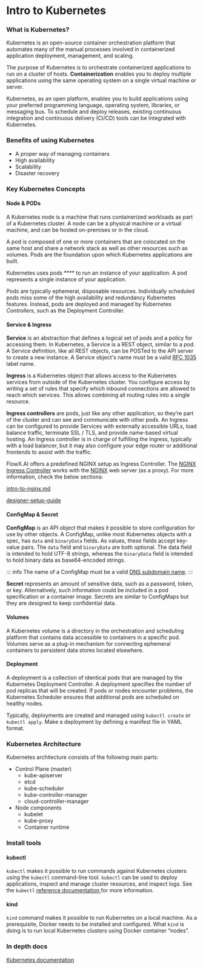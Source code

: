 # Intro to Kubernetes

### What is Kubernetes?

Kubernetes is an open-source container orchestration platform that automates many of the manual processes involved in containerized application deployment, management, and scaling.

The purpose of Kubernetes is to orchestrate containerized applications to run on a cluster of hosts. **Containerization** enables you to deploy multiple applications using the same operating system on a single virtual machine or server.

Kubernetes, as an open platform, enables you to build applications using your preferred programming language, operating system, libraries, or messaging bus. To schedule and deploy releases, existing continuous integration and continuous delivery (CI/CD) tools can be integrated with Kubernetes.

### Benefits of using Kubernetes

* A proper way of managing containers
* High availability
* Scalability&#x20;
* Disaster recovery

### **Key Kubernetes Concepts**

#### **Node & PODs**

A Kubernetes node is a machine that runs containerized workloads as part of a Kubernetes cluster. A node can be a physical machine or a virtual machine, and can be hosted on-premises or in the cloud.

A pod is composed of one or more containers that are colocated on the same host and share a network stack as well as other resources such as volumes. Pods are the foundation upon which Kubernetes applications are built.

Kubernetes uses pods **** to run an instance of your application. A pod represents a single instance of your application.

Pods are typically ephemeral, disposable resources. Individually scheduled pods miss some of the high availability and redundancy Kubernetes features. Instead, pods are deployed and managed by Kubernetes _Controllers_, such as the Deployment Controller.

#### Service & Ingress

**Service** is an abstraction that defines a logical set of pods and a policy for accessing them. In Kubernetes, a Service is a REST object, similar to a pod. A Service definition, like all REST objects, can be POSTed to the API server to create a new instance. A Service object's name must be a valid [RFC 1035](https://www.ietf.org/rfc/rfc1035.txt) label name.

**Ingress** is a Kubernetes object that allows access to the Kubernetes services from outside of the Kubernetes cluster. You configure access by writing a set of rules that specify which inbound connections are allowed to reach which services. This allows combining all routing rules into a single resource.

**Ingress controllers** are pods, just like any other application, so they’re part of the cluster and can see and communicate with other pods.  An Ingress can be configured to provide Services with externally accessible URLs, load balance traffic, terminate SSL / TLS, and provide name-based virtual hosting. An Ingress controller is in charge of fulfilling the Ingress, typically with a load balancer, but it may also configure your edge router or additional frontends to assist with the traffic.

FlowX.AI offers a predefined NGINX setup as Ingress Controller. The [NGINX Ingress Controller](https://www.nginx.com/products/nginx-ingress-controller/) works with the [NGINX](https://www.nginx.com/resources/glossary/nginx/) web server (as a proxy). For more information, check the below sections:


[intro-to-nginx.md](intro-to-nginx)

[designer-setup-guide](flowx-designer/designer-setup-guide/)


#### ConfigMap & Secret

**ConfigMap** is an API object that makes it possible to store configuration for use by other objects. A ConfigMap, unlike most Kubernetes objects with a spec, has `data` and `binaryData` fields. As values, these fields accept key-value pairs. The `data` field and `binaryData` are both optional. The data field is intended to hold UTF-8 strings, whereas the `binaryData` field is intended to hold binary data as base64-encoded strings.

::: info
The name of a ConfigMap must be a valid [DNS subdomain name](https://www.ietf.org/rfc/rfc1035.txt).
:::

**Secret** represents an amount of sensitive data, such as a password, token, or key. Alternatively, such information could be included in a pod specification or a container image. Secrets are similar to ConfigMaps but they are designed to keep confidential data.

#### **Volumes**

A Kubernetes volume is a directory in the orchestration and scheduling platform that contains data accessible to containers in a specific pod. Volumes serve as a plug-in mechanism for connecting ephemeral containers to persistent data stores located elsewhere.

#### **Deployment**

A deployment is a collection of identical pods that are managed by the Kubernetes Deployment Controller. A deployment specifies the number of pod replicas that will be created. If pods or nodes encounter problems, the Kubernetes Scheduler ensures that additional pods are scheduled on healthy nodes.

Typically, deployments are created and managed using `kubectl create` or `kubectl apply`. Make a deployment by defining a manifest file in YAML format.

### Kubernetes Architecture

Kubernetes architecture consists of the following main parts:

* Control Plane (master)
  * kube-apiserver
  * etcd
  * kube-scheduler
  * kube-controller-manager
  * cloud-controller-manager
* Node components
  * kubelet
  * kube-proxy
  * Container runtime

### Install tools

#### kubectl

`kubectl` makes it possible to run commands against Kubernetes clusters using the `kubectl` command-line tool. `kubectl` can be used to deploy applications, inspect and manage cluster resources, and inspect logs. See the `kubectl` [reference documentation ](https://kubernetes.io/docs/reference/kubectl/)for more information.

#### kind

`kind` command makes it possible to run Kubernetes on a local machine. As a prerequisite, Docker needs to be installed and configured. What `kind` is doing is to run local Kubernetes clusters using Docker container “nodes”.

### In depth docs

[Kubernetes documentation](https://kubernetes.io/docs/home/)